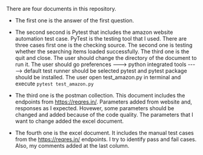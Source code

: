There are four documents in this repository. 

- The first one is the answer of the first question.

- The second second is Pytest that includes the amazon website automation test case. PyTest is the testing tool that I used. There are three cases first one is the checking source. The second one is testing whether the searching items loaded successfully. The third one is the quit and close.
  The user should change the directory of the document to run it. 
  The user should go preferences ---> python integrated tools -----> default test runner should be selected pytest and pytest package should be installed. The user open test_amazon.py in terminal and execute `pytest test_amazon.py`
 
  

- The third one is the postman collection. This document includes the endpoints from https://reqres.in/. Parameters added from website and, responses as I expected. Hovewer, some parameters should be changed and added because of the code quality. The parameters that I want to change added the excel document.

- The fourth one is the excel document. It includes the manual test cases from the https://reqres.in/ endpoints. I try to identify pass and fail cases. Also, my comments added at the last column. 
